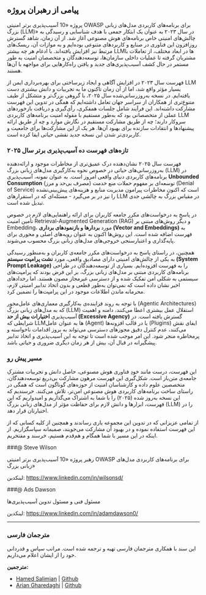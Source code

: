 ## پیامی از رهبران پروژه

پروژه «10 آسیب‌پذیری برتر امنیتی OWASP برای برنامه‌های کاربردی مدل‌های زبانی بزرگ (LLM)» در سال ۲۰۲۳ به عنوان یک ابتکار جمعی با هدف شناسایی و رسیدگی به چالش‌های امنیتی خاص برنامه‌های هوش مصنوعی آغاز شد. از آن زمان، شاهد گسترش روزافزون این فناوری در صنایع و کاربردهای متنوعی بوده‌ایم و به موازات آن، ریسک‌های مرتبط نیز افزایش یافته‌اند. با ادغام هر چه بیشتر LLMها در ابعاد مختلف، از تعاملات با مشتریان گرفته تا عملیات داخلی سازمان‌ها، توسعه‌دهندگان و متخصصان امنیت به طور مستمر در حال کشف آسیب‌پذیری‌های جدید و یافتن راه‌کارهایی برای مواجهه با آن‌ها هستند.

فهرست سال ۲۰۲۳ در افزایش آگاهی و ایجاد زیرساختی برای بهره‌برداری ایمن از LLM بسیار مؤثر واقع شد، اما از آن زمان تاکنون ما به تجربیات و دانش بیشتری دست یافته‌ایم. در نسخه به‌روزرسانی‌شده سال ۲۰۲۵، با گروهی بزرگ‌تر و متشکل از طیف متنوع‌تری از همکاران از سراسر جهان تعامل داشته‌ایم که همگی در تدوین این فهرست مشارکت داشته‌اند. این فرآیند شامل جلسات همفکری، رأی‌گیری و دریافت بازخوردهای عملی از متخصصانی بود که به‌طور مستقیم با مقوله امنیت برنامه‌های کاربردی LLM سروکار دارند؛ چه از طریق مشارکت مستقیم در نگارش موارد و چه از طریق ارائه پیشنهادها و انتقادات سازنده برای بهبود آن‌ها. هر یک از این مشارکت‌ها برای جامعیت و کاربردی‌تر شدن این نسخه جدید نقشی حیاتی ایفا کرده است.

### تازه‌های فهرست ده آسیب‌پذیری برتر سال ۲۰۲۵

فهرست سال ۲۰۲۵ نشان‌دهنده درک عمیق‌تری از مخاطرات موجود و ارائه‌دهنده به‌روزرسانی‌های حیاتی در خصوص نحوه به‌کارگیری مدل‌های زبانی بزرگ (LLM) در برنامه‌های کاربردی دنیای واقعی امروز است. به عنوان نمونه، آسیب‌پذیری **Unbounded Consumption** (مصرف بی‌حد و مرز) توسعه‌ای بر مفهوم حملات منع خدمت (Denial of Service) است که اکنون مخاطرات پیرامون مدیریت منابع و هزینه‌های پیش‌بینی‌نشده را نیز در بر می‌گیرد - مسئله‌ای که در استقرارهای LLM در مقیاس بزرگ به چالشی جدی تبدیل شده است.

در پاسخ به درخواست‌های مکرر جامعه کاربران برای ارائه راهنمایی‌های لازم در خصوص تأمین امنیت Retrieval-Augmented Generation (RAG) و دیگر روش‌های مبتنی بر Embedding، مورد **بردارها و بازنمودهای برداری (Vector and Embeddings)** به فهرست اضافه شده است. این روش‌ها اکنون به عنوان رویه‌های اصلی و محوری برای پایه‌گذاری و اعتبارسنجی خروجی‌های مدل‌های زبانی بزرگ محسوب می‌شوند.

همچنین، در راستای پاسخ به درخواست‌های مکرر جامعه‌ی کاربران و به‌منظور رسیدگی به یکی از چالش‌های امنیتی دارای مصادیق واقعی، مورد **نشت پرامپت سیستم (System Prompt Leakage)** را به فهرست افزوده‌ایم. بسیاری از توسعه‌دهندگان در طراحی برنامه‌های کاربردی مبتنی بر مدل‌های زبانی بزرگ، بر این فرض بودند که پرامپت‌های سیستمی به شکلی امن تفکیک شده و از دسترسی غیرمجاز مصون هستند. اما رخدادهای اخیر نشان داده است که نمی‌توان به‌طور قطعی و بدون اتخاذ تدابیر امنیتی لازم، محرمانه ماندن اطلاعات موجود در این پرامپت‌ها را تضمین کرد.

با توجه به روند فزاینده‌ی به‌کارگیری معماری‌های عامل‌محور (Agentic Architectures) که به مدل‌های زبانی بزرگ (LLM) استقلال عمل بیشتری اعطا می‌کنند، دامنه و اهمیت آسیب‌پذیری **اختیارات بیش از حد (Excessive Agency)** گسترش یافته است. در شرایطی که LLMها به عنوان عامل (Agent) یا در قالب افزونه‌ها (Plugins) ایفای نقش می‌کنند، عدم کنترل دقیق مجوزهای دسترسی می‌تواند به بروز اقدامات ناخواسته و پرمخاطره منجر شود. این امر موجب شده است تا توجه به این آسیب‌پذیری و اتخاذ تدابیر پیشگیرانه در قبال آن، بیش از هر زمان دیگری ضروری و حیاتی باشد.

### مسیر پیش رو

این فهرست، درست مانند خودِ فناوری هوش مصنوعی، حاصل دانش و تجربیات مشترکِ جامعه‌ی متن‌باز است. شکل‌گیری این فهرست مرهون مشارکت بی‌دریغ توسعه‌دهندگان، متخصصین علوم داده و کارشناسان امنیت از حوزه‌های گوناگون است که همگی در راستای ساخت برنامه‌های کاربردی هوش مصنوعیِ امن‌تر، تلاش می‌کنند. خرسندیم که این نسخه به‌روز شده (۲۰۲۵) را با شما به اشتراک می‌گذاریم و امیدواریم که این فهرست، ابزارها و دانش لازم برای حفاظت مؤثر از مدل‌های زبانی بزرگ (LLM) را در اختیارتان قرار دهد.

از تمامی عزیزانی که در تدوین این مجموعه یاری رساندند و همچنین از کلیه کسانی که از این فهرست استفاده نموده و در بهبود آن مشارکت می‌جویند، صمیمانه سپاسگزاریم. از اینکه در این مسیر با شما همگام و هم‌قدم هستیم، خرسند و مفتخریم.


###@ Steve Wilson

رهبر پروژه «10 آسیب‌پذیری برتر امنیتی OWASP برای برنامه‌های کاربردی مدل‌های زبانی بزرگ»

لینکدین: https://www.linkedin.com/in/wilsonsd/

###@ Ads Dawson

مسئول فنی و مسئول تدوین آسیب‌پذیری‌ها

لینکدین: https://www.linkedin.com/in/adamdawson0/

---

### مترجمان فارسی

این سند با همکاری مترجمان فارسی تهیه و ترجمه شده است. مراتب سپاس و قدردانی خود را از ایشان اعلام می‌داریم.

**مترجمین:**

- [Hamed Salimian](mailto:hamed.salimian@owasp.org) | [Github](https://github.org/Snbig)
- [Arian Gharedaghi](mailto:ariangh001@gmail.com) | [Github](https://github.org/ariangh001)
